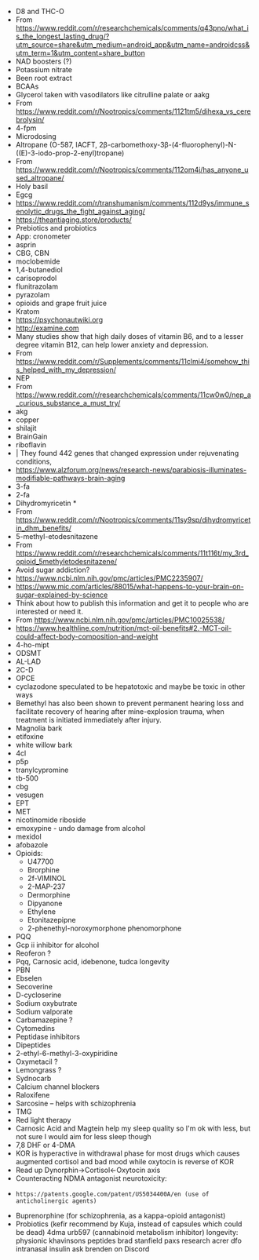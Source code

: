 - D8 and THC-O 
- From <https://www.reddit.com/r/researchchemicals/comments/q43pno/what_is_the_longest_lasting_drug/?utm_source=share&utm_medium=android_app&utm_name=androidcss&utm_term=1&utm_content=share_button>  
- NAD boosters (?)  
- Potassium nitrate 
- Been root extract 
- BCAAs  
- Glycerol taken with vasodilators like citrulline palate or aakg 
- From <https://www.reddit.com/r/Nootropics/comments/1121tm5/dihexa_vs_cerebrolysin/>  
- 4-fpm 
- Microdosing 
- Altropane (O-587, IACFT, 2β-carbomethoxy-3β-(4-fluorophenyl)-N-((E)-3-iodo-prop-2-enyl)tropane)  
- From <https://www.reddit.com/r/Nootropics/comments/112om4j/has_anyone_used_altropane/>  
- Holy basil 
- Egcg  
- https://www.reddit.com/r/transhumanism/comments/112d9ys/immune_senolytic_drugs_the_fight_against_aging/ 
- https://theantiaging.store/products/ 
- Prebiotics and probiotics 
- App: cronometer 
- asprin 
- CBG, CBN 
- moclobemide 
- 1,4-butanediol 
- carisoprodol 
- flunitrazolam 
- pyrazolam 
- opioids and grape fruit juice 
- Kratom 
- https://psychonautwiki.org 
- http://examine.com 
- Many studies show that high daily doses of vitamin B6, and to a lesser degree vitamin B12, can help lower anxiety and depression. 
- From <https://www.reddit.com/r/Supplements/comments/11clmi4/somehow_this_helped_with_my_depression/>  
- NEP 
- From <https://www.reddit.com/r/researchchemicals/comments/11cw0w0/nep_a_curious_substance_a_must_try/>  
- akg 
- copper 
- shilajit 
- BrainGain 
- riboflavin 
- | They found 442 genes that changed expression under rejuvenating conditions,  
- https://www.alzforum.org/news/research-news/parabiosis-illuminates-modifiable-pathways-brain-aging 
- 3-fa 
- 2-fa 
- Dihydromyricetin * 
- From <https://www.reddit.com/r/Nootropics/comments/11sy9sp/dihydromyricetin_dhm_benefits/>  
- 5-methyl-etodesnitazene 
- From <https://www.reddit.com/r/researchchemicals/comments/11t116t/my_3rd_opioid_5methyletodesnitazene/>  
- Avoid sugar addiction? 
- https://www.ncbi.nlm.nih.gov/pmc/articles/PMC2235907/ 
- https://www.mic.com/articles/88015/what-happens-to-your-brain-on-sugar-explained-by-science 
- Think about how to publish this information and get it to people who are interested or need it. 
- From <https://www.ncbi.nlm.nih.gov/pmc/articles/PMC10025538/>  
- https://www.healthline.com/nutrition/mct-oil-benefits#2.-MCT-oil-could-affect-body-composition-and-weight 
- 4-ho-mipt 
- ODSMT 
- AL-LAD 
- 2C-D 
- OPCE 
- cyclazodone speculated to be hepatotoxic and maybe be toxic in other ways 
- Bemethyl has also been shown to prevent permanent hearing loss and facilitate recovery of hearing after mine-explosion trauma, when treatment is initiated immediately after injury.
- Magnolia bark 
- etifoxine 
- white willow bark 
- 4cl 
- p5p 
- tranylcypromine 
- tb-500 
- cbg 
- vesugen 
- EPT 
- MET 
- nicotinomide riboside 
- emoxypine - undo damage from alcohol 
- mexidol 
- afobazole 
- Opioids: 
    - U47700 
    - Brorphine 
    - 2f-VIMINOL 
    - 2-MAP-237 
    - Dermorphine 
    - Dipyanone 
    - Ethylene 
    - Etonitazepipne 
    - 2-phenethyl-noroxymorphone phenomorphone 
- PQQ 
- Gcp ii inhibitor for alcohol 
- Reoferon ?
- Pqq, Carnosic acid, idebenone, tudca  longevity 
- PBN 
- Ebselen 
- Secoverine  
- D-cycloserine  
- Sodium oxybutrate  
- Sodium valporate  
- Carbamazepine  ?
- Cytomedins  
- Peptidase inhibitors 
- Dipeptides  
- 2-ethyl-6-methyl-3-oxypiridine 
- Oxymetacil  ?
- Lemongrass   ?
- Sydnocarb  
- Calcium channel blockers 
- Raloxifene  
- Sarcosine – helps with schizophrenia 
- TMG 
- Red light therapy 
- Carnosic Acid and Magtein help my sleep quality so I'm ok with less, but not sure I would aim for less sleep though 
- 7,8 DHF or 4-DMA 
- KOR is hyperactive in withdrawal phase for most drugs which causes augmented cortisol and bad mood while oxytocin is reverse of KOR 
- Read up Dynorphin->Cortisol<-Oxytocin axis 
- Counteracting NDMA antagonist neurotoxicity: 
-     https://patents.google.com/patent/US5034400A/en (use of anticholinergic agents) 
- Buprenorphine (for schizophrenia, as a kappa-opioid antagonist) 
- Probiotics (kefir recommend by Kuja, instead of capsules which could be dead) 
4dma
urb597 (cannabinoid metabolism inhibitor)
longevity:
    physionic
    khavinsons peptides
    brad stanfield
    paxs research acrer
    dfo
    intranasal insulin
    ask brenden on Discord
